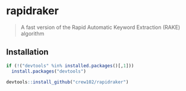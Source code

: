 rapidraker
================

> A fast version of the Rapid Automatic Keyword Extraction (RAKE) algorithm

Installation
------------

``` r
if (!("devtools" %in% installed.packages()[,1]))
  install.packages("devtools")

devtools::install_github("crew102/rapidraker")
```
